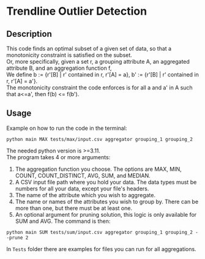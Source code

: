 # Trendline Outlier Detection

## Description
This code finds an optimal subset of a given set of data, so that a monotonicity constraint is satisfied on the subset.  
Or, more specifically, given a set r, a grouping attribute A, an aggregated attribute B, and an aggregation function f,  
We define b := {r'[B] | r' contained in r, r'[A] = a}, b' := {r'[B] | r' contained in r, r'[A] = a'}.  
The monotonicity constraint the code enforces is for all a and a' in A such that a<=a', then f(b) <= f(b').  

## Usage
Example on how to run the code in the terminal:
```
python main MAX tests/max/input.csv aggregator grouping_1 grouping_2 
```
The needed python version is >=3.11.  
The program takes 4 or more arguments:  
1. The aggregation function you choose. The options are MAX, MIN, COUNT, COUNT_DISTINCT, AVG, SUM, and MEDIAN.
2. A CSV input file path where you hold your data. The data types must be numbers for all your data, except your file's headers.
3. The name of the attribute which you wish to aggregate.
4. The name or names of the attributes you wish to group by. There can be more than one, but there must be at least one.
5. An optional argument for pruning solution, this logic is only available for SUM and AVG. The command is then:
```
python main SUM tests/sum/input.csv aggregator grouping_1 grouping_2 --prune 2
```


In `Tests` folder there are examples for files you can run for all aggregations.